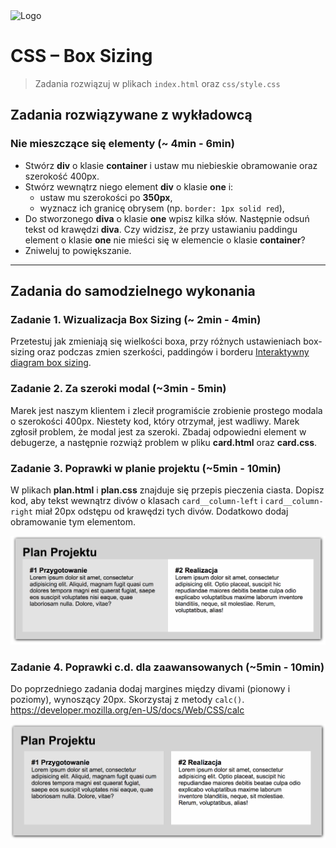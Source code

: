 <img alt="Logo" src="http://coderslab.pl/svg/logo-coderslab.svg" width="400">

# CSS &ndash; Box Sizing

> Zadania rozwiązuj w plikach ```index.html``` oraz ```css/style.css```

## Zadania rozwiązywane z wykładowcą

### Nie mieszczące się elementy (~ 4min - 6min)

* Stwórz **div** o klasie **container** i ustaw mu niebieskie obramowanie oraz szerokość 400px.
* Stwórz wewnątrz niego element **div** o klasie **one** i:
    * ustaw mu szerokości po __350px__,
    * wyznacz ich granicę obrysem (np. ```border: 1px solid red```),
* Do stworzonego  **diva** o klasie **one** wpisz kilka słów. Następnie odsuń tekst od krawędzi **diva**. Czy widzisz, że przy ustawianiu paddingu element o klasie **one** nie mieści się w elemencie o klasie **container**?
* Zniweluj to powiększanie.


-------------------------------------------------------------------------------

## Zadania do samodzielnego wykonania

### Zadanie 1. Wizualizacja Box Sizing (~ 2min - 4min)
Przetestuj jak zmieniają się wielkości boxa, przy różnych ustawieniach box-sizing oraz podczas zmien szerkości, paddingów i borderu
[Interaktywny diagram box sizing](http://codepen.io/carolineartz/full/ogVXZj/).

### Zadanie 2. Za szeroki modal (~3min - 5min)

Marek jest naszym klientem i zlecił programiście zrobienie prostego modala o szerokości 400px. Niestety kod, który otrzymał, jest wadliwy. Marek zgłosił problem, że modal jest za szeroki. Zbadaj odpowiedni element w debugerze, a następnie rozwiąż problem w pliku **card.html** oraz **card.css**.

### Zadanie 3. Poprawki w planie projektu (~5min - 10min)

W plikach **plan.html** i **plan.css** znajduje się przepis pieczenia ciasta. Dopisz kod, aby tekst wewnątrz divów o klasach `card__column-left` i `card__column-right` miał 20px odstępu od krawędzi tych divów. Dodatkowo dodaj obramowanie tym elementom.

![zad3](images/zad3.png)

### Zadanie 4. Poprawki c.d. **dla zaawansowanych** (~5min - 10min)

Do poprzedniego zadania dodaj margines między divami (pionowy i poziomy), wynoszący 20px. Skorzystaj z metody `calc()`. https://developer.mozilla.org/en-US/docs/Web/CSS/calc

![zad4](images/zad4.png)
